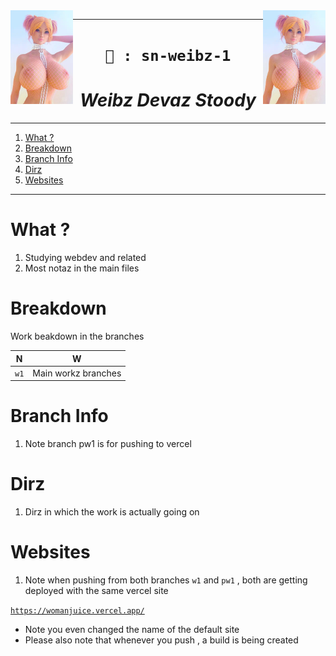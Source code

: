 
<img src="./s/2.webp" align="right" width="100">
<img src="./s/2.webp" align="left" width="100">

----

<h1 align="center"><code>🎇 : sn-weibz-1</code></h1>
<h1 align="center"><i> Weibz Devaz Stoody </i></h1>

----
1. [What ?](#what-)
2. [Breakdown](#breakdown)
3. [Branch Info](#branch-info)
4. [Dirz](#dirz)
5. [Websites](#websites)

----

# What ? 

1. Studying webdev and related 
2. Most notaz in the main files

# Breakdown 

Work beakdown in the branches

N | W 
|:--:|:--:|
`w1` | Main workz branches 

# Branch Info 

1. Note branch pw1 is for pushing to vercel


# Dirz

1. Dirz in which the work is actually going on 

# Websites 

1. Note when pushing from both branches `w1` and `pw1` , both are getting deployed with the same vercel site 

[`https://womanjuice.vercel.app/`](https://womanjuice.vercel.app/) 
- Note you even changed the name of the default site 
- Please also note that whenever you push , a build is being created
